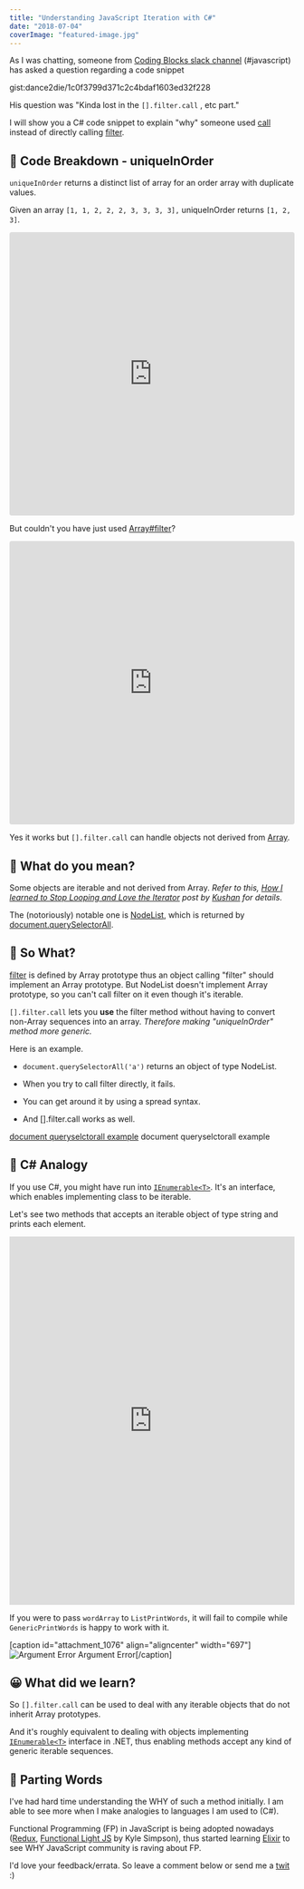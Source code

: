 ```yaml
---
title: "Understanding JavaScript Iteration with C#"
date: "2018-07-04"
coverImage: "featured-image.jpg"
---
```


As I was chatting, someone from [Coding Blocks slack channel](https://www.codingblocks.net/slack/) (#javascript) has asked a question regarding a code snippet

gist:dance2die/1c0f3799d371c2c4bdaf1603ed32f228

His question was "Kinda lost in the `[].filter.call` , etc part."

I will show you a C# code snippet to explain "why" someone used [call](https://developer.mozilla.org/en-US/docs/Web/JavaScript/Reference/Global_Objects/Function/call) instead of directly calling [filter](https://developer.mozilla.org/en-US/docs/Web/JavaScript/Reference/Global_Objects/Array/filter).

## 🔨 Code Breakdown - uniqueInOrder

`uniqueInOrder` returns a distinct list of array for an order array with duplicate values.

Given an array `[1, 1, 2, 2, 2, 3, 3, 3, 3],` uniqueInOrder returns `[1, 2, 3]`.

<iframe style="width: 100%; height: 500px; border: 0; border-radius: 4px; overflow: hidden;" src="https://codesandbox.io/embed/w0mp565v75?autoresize=1&amp;codemirror=1&amp;expanddevtools=1&amp;hidenavigation=1&amp;moduleview=1&amp;view=split" sandbox="allow-modals allow-forms allow-popups allow-scripts allow-same-origin"><span style="display: inline-block; width: 0px; overflow: hidden; line-height: 0;" data-mce-type="bookmark" class="mce_SELRES_start">﻿</span></iframe>

But couldn't you have just used [Array#filter](https://developer.mozilla.org/en-US/docs/Web/JavaScript/Reference/Global_Objects/Array/filter)?

<iframe style="width: 100%; height: 500px; border: 0; border-radius: 4px; overflow: hidden;" src="https://codesandbox.io/embed/moowx3ynqx?autoresize=1&amp;codemirror=1&amp;expanddevtools=1&amp;hidenavigation=1&amp;module=%2Fsrc%2Findex.js&amp;moduleview=1&amp;view=split" sandbox="allow-modals allow-forms allow-popups allow-scripts allow-same-origin"><span style="display: inline-block; width: 0px; overflow: hidden; line-height: 0;" data-mce-type="bookmark" class="mce_SELRES_start">﻿</span></iframe>

Yes it works but `[].filter.call` can handle objects not derived from [Array](https://developer.mozilla.org/en-US/docs/Web/JavaScript/Reference/Global_Objects/Array).

## 🧐 What do you mean?

Some objects are iterable and not derived from Array. _Refer to this, [How I learned to Stop Looping and Love the Iterator](https://dev.to/kepta/how-i-learned-to-stop-looping-and-love-the-iterator-463j) post by [Kushan](https://dev.to/kepta) for details._

The (notoriously) notable one is [NodeList](https://developer.mozilla.org/en-US/docs/Web/API/NodeList), which is returned by [document.querySelectorAll](https://developer.mozilla.org/en-US/docs/Web/API/Document/querySelectorAll).

## 🤷 So What?

[filter](https://developer.mozilla.org/en-US/docs/Web/JavaScript/Reference/Global_Objects/Array/filter) is defined by Array prototype thus an object calling "filter" should implement an Array prototype. But NodeList doesn't implement Array prototype, so you can't call filter on it even though it's iterable.

`[].filter.call` lets you **use** the filter method without having to convert non-Array sequences into an array. _Therefore making "uniqueInOrder" method more generic._

Here is an example.

- `document.querySelectorAll('a')` returns an object of type NodeList.

- When you try to call filter directly, it fails.
- You can get around it by using a spread syntax.
- And [].filter.call works as well.

[document queryselctorall example](https://www.slightedgecoder.com/wp-content/uploads/2018/07/document-queryselctorall.jpg) document queryselctorall example

## 🐳 C# Analogy

If you use C#, you might have run into [`IEnumerable<T>`](<https://msdn.microsoft.com/en-us/library/9eekhta0(v=vs.110).aspx>). It's an interface, which enables implementing class to be iterable.

Let's see two methods that accepts an iterable object of type string and prints each element.

<iframe width="100%" height="650" src="https://dotnetfiddle.net/Widget?Languages=CSharp&amp;CSharp_FiddleId=CBCHVu" frameborder="0"><span style="display: inline-block; width: 0px; overflow: hidden; line-height: 0;" data-mce-type="bookmark" class="mce_SELRES_start">﻿</span><span style="display: inline-block; width: 0px; overflow: hidden; line-height: 0;" data-mce-type="bookmark" class="mce_SELRES_start">﻿</span></iframe>

If you were to pass `wordArray` to `ListPrintWords`, it will fail to compile while `GenericPrintWords` is happy to work with it.

[caption id="attachment_1076" align="aligncenter" width="697"]![Argument Error](https://www.slightedgecoder.com/wp-content/uploads/2018/07/error-wordArray.jpg) Argument Error[/caption]

## 😀 What did we learn?

So `[].filter.call` can be used to deal with any iterable objects that do not inherit Array prototypes.

And it's roughly equivalent to dealing with objects implementing [`IEnumerable<T>`](<https://msdn.microsoft.com/en-us/library/9eekhta0(v=vs.110).aspx>) interface in .NET, thus enabling methods accept any kind of generic iterable sequences.

## 👋 Parting Words

I've had hard time understanding the WHY of such a method initially. I am able to see more when I make analogies to languages I am used to (C#).

Functional Programming (FP) in JavaScript is being adopted nowadays ([Redux](https://redux.js.org/), [Functional Light JS](https://github.com/getify/Functional-Light-JS) by Kyle Simpson), thus started learning [Elixir](https://elixir-lang.org/) to see WHY JavaScript community is raving about FP.

I'd love your feedback/errata. So leave a comment below or send me a [twit](https://twitter.com/slightedgecoder) :)
